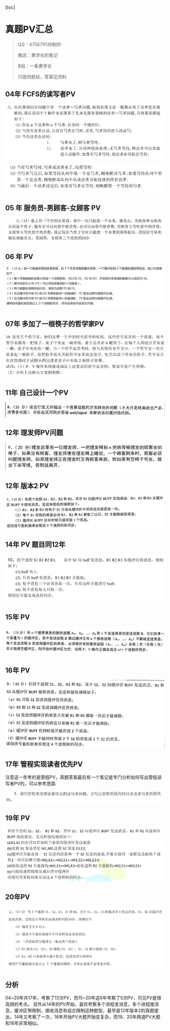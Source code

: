 [toc]

# 真题PV汇总

> QQ：475679136制作
>
> 微店：黄学长的笔记
>
> B站：一条黄学长
>
> 只提供题目，答案见资料

## 04年 FCFS的读写者PV

![image-20201101133825950](MdAsset/真题PV汇总/image-20201101133825950.png)

![image-20201101133833109](MdAsset/真题PV汇总/image-20201101133833109.png)















## 05 年 服务员-男顾客-女顾客 PV

![image-20201101133927118](MdAsset/真题PV汇总/image-20201101133927118.png)















## 06 年 PV

![image-20201101133957109](MdAsset/真题PV汇总/image-20201101133957109.png)













## 07年 多加了一根筷子的哲学家PV

![image-20201101134051367](MdAsset/真题PV汇总/image-20201101134051367.png)













## 11年 自己设计一个PV

![image-20201101135635945](MdAsset/真题PV汇总/image-20201101135635945.png)













## 12年 理发师PV问题

![image-20201101135655298](MdAsset/真题PV汇总/image-20201101135655298.png)















## 12年 版本2 PV

![image-20201101135756040](MdAsset/真题PV汇总/image-20201101135756040.png)















## 14年 PV 题目同12年

![image-20201101135912146](MdAsset/真题PV汇总/image-20201101135912146.png)















## 15年 PV

![image-20201101135932511](MdAsset/真题PV汇总/image-20201101135932511.png)















## 16年 PV

![image-20201101140603682](MdAsset/真题PV汇总/image-20201101140603682.png)















## 17年 管程实现读者优先PV

注意这一年考的是管程PV，真题答案最后有一个笔记是专门分析如何写出管程读写者PV的，可以参考思路

![image-20201101140346425](MdAsset/真题PV汇总/image-20201101140346425.png)















## 19年 PV

![image-20201101140406308](MdAsset/真题PV汇总/image-20201101140406308.png)















## 20年PV

![image-20201101140422656](MdAsset/真题PV汇总/image-20201101140422656.png)















## 分析



04~20年共17年，考察了13次PV，而15~20年这6年考察了5次PV，可见PV是很高频的考点。
另外从14年的PV开始，喜欢考察多个进程发消息，多个进程接消息，缓冲区带限制，接收消息有组合限制这种题型，最早是12年版本2的真题提出，14年又考察了一次，16年开始PV大题开始变复杂，而19、20年两道PV大题和16年非常相似。